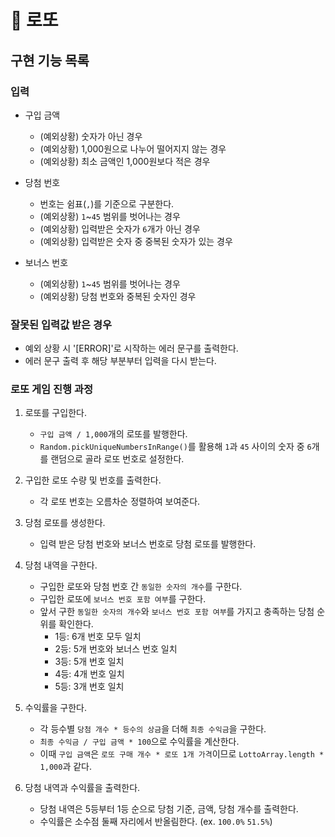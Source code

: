 # 🎊 로또

## 구현 기능 목록

### 입력

- 구입 금액

  - (예외상황) 숫자가 아닌 경우
  - (예외상황) 1,000원으로 나누어 떨어지지 않는 경우
  - (예외상황) 최소 금액인 1,000원보다 적은 경우

- 당첨 번호

  - 번호는 쉼표(`,`)를 기준으로 구분한다.
  - (예외상황) `1`~`45` 범위를 벗어나는 경우
  - (예외상황) 입력받은 숫자가 `6`개가 아닌 경우
  - (예외상황) 입력받은 숫자 중 중복된 숫자가 있는 경우

- 보너스 번호

  - (예외상황) `1`~`45` 범위를 벗어나는 경우
  - (예외상황) 당첨 번호와 중복된 숫자인 경우

### 잘못된 입력값 받은 경우

- 예외 상황 시 '[ERROR]'로 시작하는 에러 문구를 출력한다.
- 에러 문구 출력 후 해당 부분부터 입력을 다시 받는다.

### 로또 게임 진행 과정

1. 로또를 구입한다.

   - `구입 금액 / 1,000`개의 로또를 발행한다.
   - `Random.pickUniqueNumbersInRange()`를 활용해 `1`과 `45` 사이의 숫자 중 `6`개를 랜덤으로 골라 로또 번호로 설정한다.

2. 구입한 로또 수량 및 번호를 출력한다.

   - 각 로또 번호는 오름차순 정렬하여 보여준다.

3. 당첨 로또를 생성한다.

   - 입력 받은 당첨 번호와 보너스 번호로 당첨 로또를 발행한다.

4. 당첨 내역을 구한다.

   - 구입한 로또와 당첨 번호 간 `동일한 숫자의 개수`를 구한다.
   - 구입한 로또에 `보너스 번호 포함 여부`를 구한다.
   - 앞서 구한 `동일한 숫자의 개수`와 `보너스 번호 포함 여부`를 가지고 충족하는 당첨 순위를 확인한다.
     - 1등: 6개 번호 모두 일치
     - 2등: 5개 번호와 보너스 번호 일치
     - 3등: 5개 번호 일치
     - 4등: 4개 번호 일치
     - 5등: 3개 번호 일치

5. 수익률을 구한다.

   - 각 등수별 `당첨 개수 * 등수의 상금`을 더해 `최종 수익금`을 구한다.
   - `최종 수익금 / 구입 금액 * 100`으로 수익률을 계산한다.
   - 이때 `구입 금액`은 `로또 구매 개수 * 로또 1개 가격`이므로 `LottoArray.length * 1,000`과 같다.

6. 당첨 내역과 수익률을 출력한다.

   - 당첨 내역은 5등부터 1등 순으로 당첨 기준, 금액, 당첨 개수를 출력한다.
   - 수익률은 소수점 둘째 자리에서 반올림한다. (ex. `100.0%` `51.5%`)
